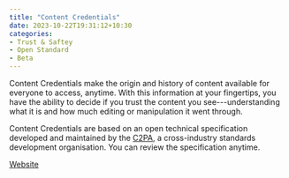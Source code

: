```yaml
---
title: "Content Credentials"
date: 2023-10-22T19:31:12+10:30
categories:
- Trust & Saftey
- Open Standard
- Beta
---
```


Content Credentials make the origin and history of content available for everyone to access, anytime. With this information at your fingertips, you have the ability to decide if you trust the content you see---understanding what it is and how much editing or manipulation it went through.

Content Credentials are based on an open technical specification developed and maintained by the [C2PA](https://c2pa.org/), a cross-industry standards development organisation. You can review the specification anytime.

[Website](https://contentcredentials.org/)
